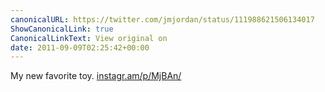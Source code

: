 ```yaml
---
canonicalURL: https://twitter.com/jmjordan/status/111988621506134017
ShowCanonicalLink: true
CanonicalLinkText: View original on
date: 2011-09-09T02:25:42+00:00
---
```

My new favorite toy. [instagr.am/p/MjBAn/](http://instagr.am/p/MjBAn/)